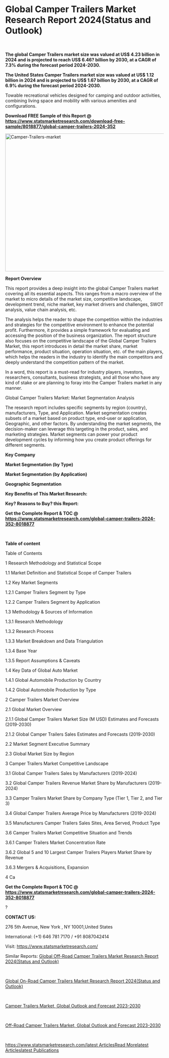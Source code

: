 <h1>Global Camper Trailers Market Research Report 2024(Status and Outlook)</h1><br/><p><strong>The global Camper Trailers market size was valued at US$ 4.23 billion in 2024 and is projected to reach US$ 6.46? billion by 2030, at a <strong>CAGR</strong> of 7.3% during the forecast period 2024-2030.</strong></p>
 
 
 
 <p><strong>The United States Camper Trailers market size was valued at US$ 1.12 billion in 2024 and is projected to US$ 1.67 billion by 2030, at a <strong>CAGR</strong> of 6.9% during the forecast period 2024-2030.</strong></p>
 
 
 
 <p>Towable recreational vehicles designed for camping and outdoor activities, combining living space and mobility with various amenities and configurations.</p>
 
 
 
 <p><strong>Download FREE Sample of this Report @ <a href="https://www.statsmarketresearch.com/download-free-sample/8018877/global-camper-trailers-2024-352">https://www.statsmarketresearch.com/download-free-sample/8018877/global-camper-trailers-2024-352</a></strong></p>
 
 
 
 <p><img alt="Camper-Trailers-market" src="https://www.grandresearchstore.com/assets/report-images/Camper_Trailers_market.png" style="width: 730px; height: 438px;" /></p>
 
 
 
 <p><strong>Report Overview</strong></p>
 
 
 
 <p>This report provides a deep insight into the global Camper Trailers market covering all its essential aspects. This ranges from a macro overview of the market to micro details of the market size, competitive landscape, development trend, niche market, key market drivers and challenges, SWOT analysis, value chain analysis, etc.</p>
 
 
 
 <p>The analysis helps the reader to shape the competition within the industries and strategies for the competitive environment to enhance the potential profit. Furthermore, it provides a simple framework for evaluating and accessing the position of the business organization. The report structure also focuses on the competitive landscape of the Global Camper Trailers Market, this report introduces in detail the market share, market performance, product situation, operation situation, etc. of the main players, which helps the readers in the industry to identify the main competitors and deeply understand the competition pattern of the market.</p>
 
 
 
 <p>In a word, this report is a must-read for industry players, investors, researchers, consultants, business strategists, and all those who have any kind of stake or are planning to foray into the Camper Trailers market in any manner.</p>
 
 
 
 <p>Global Camper Trailers Market: Market Segmentation Analysis</p>
 
 
 
 <p>The research report includes specific segments by region (country), manufacturers, Type, and Application. Market segmentation creates subsets of a market based on product type, end-user or application, Geographic, and other factors. By understanding the market segments, the decision-maker can leverage this targeting in the product, sales, and marketing strategies. Market segments can power your product development cycles by informing how you create product offerings for different segments.</p>
 
 
 
 <p><strong>Key Company</strong></p>
 
 
 
 <p><strong>Market Segmentation (by Type)</strong></p>
 
 
 
 <p><strong>Market Segmentation (<strong>by Application</strong>)</strong></p>
 
 
 
 <p><strong>Geographic Segmentation</strong></p>
 
 
 
 <p><strong>Key Benefits of This Market Research:</strong></p>
 
 
 
 <p><strong>Key? <strong>Reasons to Buy</strong>? this Report:</strong></p>
 
 
 
 <div><b>Get the Complete Report & TOC @ <a href="https://www.statsmarketresearch.com/global-camper-trailers-2024-352-8018877">https://www.statsmarketresearch.com/global-camper-trailers-2024-352-8018877</a></b></div>
 
 
 
 <p><br />
 
 <b>Table of content</b></p>
 
 
 
 <p>Table of Contents<br />
 
 1 Research Methodology and Statistical Scope<br />
 
 1.1 Market Definition and Statistical Scope of Camper Trailers<br />
 
 1.2 Key Market Segments<br />
 
 1.2.1 Camper Trailers Segment by Type<br />
 
 1.2.2 Camper Trailers Segment by Application<br />
 
 1.3 Methodology & Sources of Information<br />
 
 1.3.1 Research Methodology<br />
 
 1.3.2 Research Process<br />
 
 1.3.3 Market Breakdown and Data Triangulation<br />
 
 1.3.4 Base Year<br />
 
 1.3.5 Report Assumptions & Caveats<br />
 
 1.4 Key Data of Global Auto Market<br />
 
 1.4.1 Global Automobile Production by Country<br />
 
 1.4.2 Global Automobile Production by Type<br />
 
 2 Camper Trailers Market Overview<br />
 
 2.1 Global Market Overview<br />
 
 2.1.1 Global Camper Trailers Market Size (M USD) Estimates and Forecasts (2019-2030)<br />
 
 2.1.2 Global Camper Trailers Sales Estimates and Forecasts (2019-2030)<br />
 
 2.2 Market Segment Executive Summary<br />
 
 2.3 Global Market Size by Region<br />
 
 3 Camper Trailers Market Competitive Landscape<br />
 
 3.1 Global Camper Trailers Sales by Manufacturers (2019-2024)<br />
 
 3.2 Global Camper Trailers Revenue Market Share by Manufacturers (2019-2024)<br />
 
 3.3 Camper Trailers Market Share by Company Type (Tier 1, Tier 2, and Tier 3)<br />
 
 3.4 Global Camper Trailers Average Price by Manufacturers (2019-2024)<br />
 
 3.5 Manufacturers Camper Trailers Sales Sites, Area Served, Product Type<br />
 
 3.6 Camper Trailers Market Competitive Situation and Trends<br />
 
 3.6.1 Camper Trailers Market Concentration Rate<br />
 
 3.6.2 Global 5 and 10 Largest Camper Trailers Players Market Share by Revenue<br />
 
 3.6.3 Mergers & Acquisitions, Expansion<br />
 
 4 Ca</p>
 
 
 
 <div><b>Get the Complete Report & TOC @ <a href="https://www.statsmarketresearch.com/global-camper-trailers-2024-352-8018877">https://www.statsmarketresearch.com/global-camper-trailers-2024-352-8018877</a></b></div>
 
 
 
 <p>? </p>
 
 
 
 <p><b>CONTACT US:</b><br />
 
 276 5th Avenue, New York , NY 10001,United States<br />
 
 International: (+1) 646 781 7170 / +91 8087042414<br />
 
 Visit: <a href="https://www.statsmarketresearch.com/">https://www.statsmarketresearch.com/</a><br />
 
 Similar Reports: <a href="https://www.statsmarketresearch.com/global-camper-trailers-2024-352-8018877">Global Off-Road Camper Trailers Market Research Report 2024(Status and Outlook)</a><br />
 
 <br />
 
 <a href="https://www.statsmarketresearch.com/global-camper-trailers-2024-352-8018877">Global On-Road Camper Trailers Market Research Report 2024(Status and Outlook)</a><br />
 
 <br />
 
 <a href="https://www.statsmarketresearch.com/global-camper-trailers-2024-352-8018877">Camper Trailers Market, Global Outlook and Forecast 2023-2030</a><br />
 
 <br />
 
 <a href="https://www.statsmarketresearch.com/global-camper-trailers-2024-352-8018877">Off-Road Camper Trailers Market, Global Outlook and Forecast 2023-2030</a><br />
 
 <br />
 
 <a href="https://gyeongbokgung.com">https://www.statsmarketresearch.com/</a><a href="https://hallyeomaritime.com">latest Articles</a><a href="https://jingwansa.com">Read More</a><a href="https://nguoiviet.jp/">latest Articles</a><a href="https://www.intelmarketresearch.com/">latest Publications</a></p>